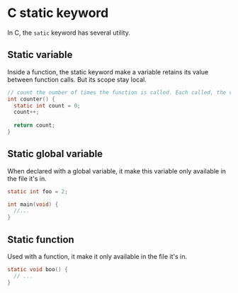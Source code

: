 # C static keyword

In C, the `satic` keyword has several utility.

## Static variable

Inside a function, the static keyword make a variable retains its value between function calls.
But its scope stay local.

```c
// count the number of times the function is called. Each called, the value of the count is retains and incremented
int counter() {
  static int count = 0;
  count++;
  
  return count;
}
```
## Static global variable

When declared with a global variable, it make this variable only available in the file it's in.

```c
static int foo = 2;

int main(void) {
  //...
}
```

## Static function

Used with a function, it make it only available in the file it's in.

```c
static void boo() {
  // ...
}
```
